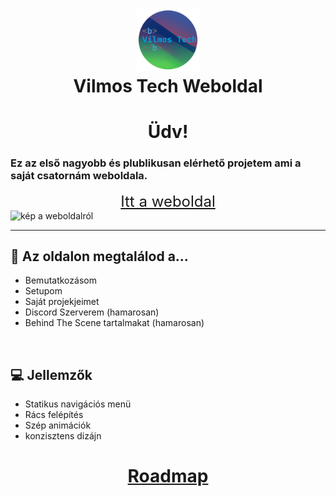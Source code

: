 <!--Preview command: cmd+Shift+V-->


<h1 align="center">
  <img width="100"   src="./photos/0.9.8.8-PNG.png">
  <br>
  Vilmos Tech Weboldal
</h1>


<h1 style="border-bottom: none;" align="center">
Üdv!
</h1>


### Ez az első nagyobb és plublikusan elérhető projetem ami a saját csatornám weboldala. 


<div align="center">
  <a href="https://vilmostech.netlify.app/ "   style="font-size: 24px;">
        Itt a weboldal
  </a>
</div>

<img src="" alt="kép a weboldalról">
<hr>



## 📌 Az oldalon megtalálod a...
- Bemutatkozásom 
- Setupom
- Saját projekjeimet
- Discord Szerverem (hamarosan)
- Behind The Scene tartalmakat (hamarosan)

<br>

## 💻 Jellemzők 
- Statikus navigációs menü
- Rács felépítés
- Szép animációk
- konzisztens dizájn

<div align="center">

# <a href="https://vilmostech.netlify.app/roadmaps/web" >Roadmap</a>
</div>